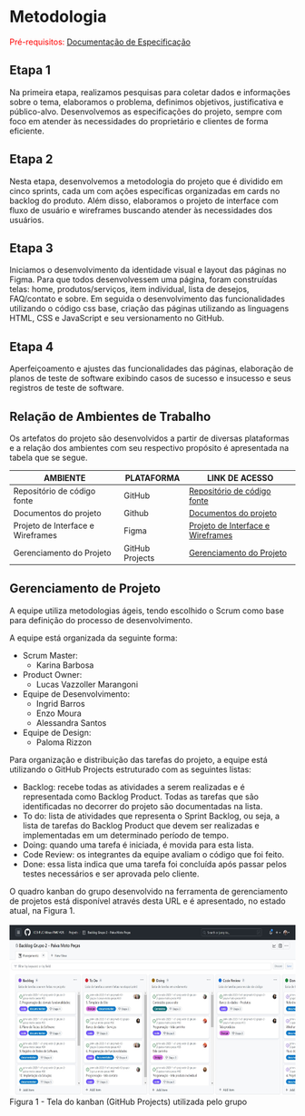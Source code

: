 # Metodologia

<span style="color:red">Pré-requisitos: <a href="02-Especificação do Projeto.md"> Documentação de Especificação</a></span>

## Etapa 1

Na primeira etapa, realizamos pesquisas para coletar dados e informações sobre o tema, elaboramos o problema, definimos objetivos, justificativa e público-alvo. Desenvolvemos as especificações do projeto, sempre com foco em atender às necessidades do proprietário e clientes de forma eficiente.

## Etapa 2

Nesta etapa, desenvolvemos a metodologia do projeto que é dividido em cinco sprints, cada um com ações específicas organizadas em cards no backlog do produto. Além disso, elaboramos o projeto de interface com fluxo de usuário e wireframes buscando atender às necessidades dos usuários.

## Etapa 3

Iniciamos o desenvolvimento da identidade visual e layout das páginas no Figma. Para que todos desenvolvessem uma página, foram construídas telas: home, produtos/serviços, item individual, lista de desejos, FAQ/contato e sobre. Em seguida o desenvolvimento das funcionalidades utilizando o código css base, criação das páginas utilizando as linguagens HTML, CSS e JavaScript e seu versionamento no GitHub.

## Etapa 4

Aperfeiçoamento e ajustes das funcionalidades das páginas, elaboração de planos de teste de software exibindo casos de sucesso e insucesso e seus registros de teste de software.

## Relação de Ambientes de Trabalho

Os artefatos do projeto são desenvolvidos a partir de diversas plataformas e a relação dos ambientes com seu respectivo propósito é apresentada na tabela que se segue.

| AMBIENTE                          | PLATAFORMA      | LINK DE ACESSO                                                                                                                  |
| --------------------------------- | --------------- | ------------------------------------------------------------------------------------------------------------------------------- |
| Repositório de código fonte       | GitHub          | [Repositório de código fonte](https://github.com/ICEI-PUC-Minas-PMV-ADS/pmv-ads-2023-1-e1-proj-web-t2-grupo-2-paiva-moto-pecas) |
| Documentos do projeto             | Github          | [Documentos do projeto](https://github.com/ICEI-PUC-Minas-PMV-ADS/pmv-ads-2023-1-e1-proj-web-t2-grupo-2-paiva-moto-pecas)       |
| Projeto de Interface e Wireframes | Figma           | [Projeto de Interface e Wireframes](https://www.figma.com/file/AQnV3bdBiIJOyrLcBKpZvp/Projeto?node-id=0-1)                      |
| Gerenciamento do Projeto          | GitHub Projects | [Gerenciamento do Projeto](https://github.com/orgs/ICEI-PUC-Minas-PMV-ADS/projects/382)                                         |

## Gerenciamento de Projeto

A equipe utiliza metodologias ágeis, tendo escolhido o Scrum como base para definição do processo de desenvolvimento.

A equipe está organizada da seguinte forma:

- Scrum Master:
  - Karina Barbosa
- Product Owner:
  - Lucas Vazzoller Marangoni
- Equipe de Desenvolvimento:
  - Ingrid Barros
  - Enzo Moura
  - Alessandra Santos
- Equipe de Design:
  - Paloma Rizzon

Para organização e distribuição das tarefas do projeto, a equipe está utilizando o GitHub Projects estruturado com as seguintes listas:

- Backlog: recebe todas as atividades a serem realizadas e é representada como Backlog Product. Todas as tarefas que são identificadas no decorrer do projeto são documentadas na lista.
- To do: lista de atividades que representa o Sprint Backlog, ou seja, a lista de tarefas do Backlog Product que devem ser realizadas e implementadas em um determinado período de tempo.
- Doing: quando uma tarefa é iniciada, é movida para esta lista.
- Code Review: os integrantes da equipe avaliam o código que foi feito.
- Done: essa lista indica que uma tarefa foi concluída após passar pelos testes necessários e ser aprovada pelo cliente.

O quadro kanban do grupo desenvolvido na ferramenta de gerenciamento de projetos está disponível através desta URL e é apresentado, no estado atual, na Figura 1.
<br>
<br>
<img height="300px" src="https://github.com/ICEI-PUC-Minas-PMV-ADS/pmv-ads-2023-1-e1-proj-web-t2-grupo-2-paiva-moto-pecas/blob/main/docs/img/tela-kanban.jpg?raw=true" />
<br>
Figura 1 - Tela do kanban (GitHub Projects) utilizada pelo grupo

